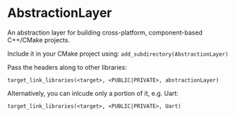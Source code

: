 # AbstractionLayer
An abstraction layer for building cross-platform, component-based C++/CMake projects.

Include it in your CMake project using:
`add_subdirectory(AbstractionLayer)`

Pass the headers along to other libraries:

`target_link_libraries(<target>, <PUBLIC|PRIVATE>, abstractionLayer)`

Alternatively, you can inlcude only a portion of it, e.g. Uart:

`target_link_libraries(<target>, <PUBLIC|PRIVATE>, Uart)`
